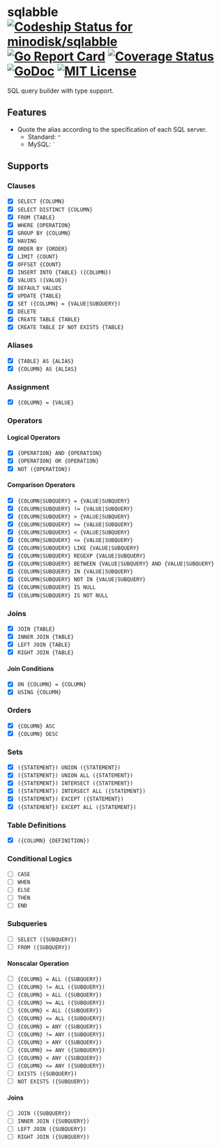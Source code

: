 # sqlabble [ ![Codeship Status for minodisk/sqlabble](https://img.shields.io/codeship/f3642650-d5ab-0134-3d76-0246ca48a45f/master.svg)](https://app.codeship.com/projects/202522) [![Go Report Card](https://goreportcard.com/badge/github.com/minodisk/sqlabble)](https://goreportcard.com/report/github.com/minodisk/sqlabble) [![Coverage Status](https://coveralls.io/repos/github/minodisk/sqlabble/badge.svg?branch=master)](https://coveralls.io/github/minodisk/sqlabble?branch=master) [![GoDoc](https://godoc.org/github.com/minodisk/sqlabble?status.png)](https://godoc.org/github.com/minodisk/sqlabble) [![MIT License](http://img.shields.io/badge/license-MIT-blue.svg?style=flat)](LICENSE)

SQL query builder with type support.

## Features

- Quote the alias according to the specification of each SQL server.
  - Standard: `"`
  - MySQL: `` ` ``

## Supports

### Clauses

- [x] `SELECT {COLUMN}`
- [x] `SELECT DISTINCT {COLUMN}`
- [x] `FROM {TABLE}`
- [x] `WHERE {OPERATION}`
- [x] `GROUP BY {COLUMN}`
- [x] `HAVING`
- [x] `ORDER BY {ORDER}`
- [x] `LIMIT {COUNT}`
- [x] `OFFSET {COUNT}`
- [x] `INSERT INTO {TABLE} ({COLUMN})`
- [x] `VALUES ({VALUE})`
- [x] `DEFAULT VALUES`
- [x] `UPDATE {TABLE}`
- [x] `SET ({COLUMN} = {VALUE|SUBQUERY})`
- [x] `DELETE`
- [x] `CREATE TABLE {TABLE}`
- [x] `CREATE TABLE IF NOT EXISTS {TABLE}`

### Aliases

- [x] `{TABLE} AS {ALIAS}`
- [x] `{COLUMN} AS {ALIAS}`

### Assignment

- [x] `{COLUMN} = {VALUE}`

### Operators

#### Logical Operators

- [x] `{OPERATION} AND {OPERATION}`
- [x] `{OPERATION} OR {OPERATION}`
- [x] `NOT ({OPERATION})`

#### Comparison Operators

- [x] `{COLUMN|SUBQUERY} = {VALUE|SUBQUERY}`
- [x] `{COLUMN|SUBQUERY} != {VALUE|SUBQUERY}`
- [x] `{COLUMN|SUBQUERY} > {VALUE|SUBQUERY}`
- [x] `{COLUMN|SUBQUERY} >= {VALUE|SUBQUERY}`
- [x] `{COLUMN|SUBQUERY} < {VALUE|SUBQUERY}`
- [x] `{COLUMN|SUBQUERY} <= {VALUE|SUBQUERY}`
- [x] `{COLUMN|SUBQUERY} LIKE {VALUE|SUBQUERY}`
- [x] `{COLUMN|SUBQUERY} REGEXP {VALUE|SUBQUERY}`
- [x] `{COLUMN|SUBQUERY} BETWEEN {VALUE|SUBQUERY} AND {VALUE|SUBQUERY}`
- [x] `{COLUMN|SUBQUERY} IN {VALUE|SUBQUERY}`
- [x] `{COLUMN|SUBQUERY} NOT IN {VALUE|SUBQUERY}`
- [x] `{COLUMN|SUBQUERY} IS NULL`
- [x] `{COLUMN|SUBQUERY} IS NOT NULL`

### Joins

- [x] `JOIN {TABLE}`
- [x] `INNER JOIN {TABLE}`
- [x] `LEFT JOIN {TABLE}`
- [x] `RIGHT JOIN {TABLE}`

#### Join Conditions

- [x] `ON {COLUMN} = {COLUMN}`
- [x] `USING {COLUMN}`

### Orders

- [x] `{COLUMN} ASC`
- [x] `{COLUMN} DESC`

### Sets

- [x] `({STATEMENT}) UNION ({STATEMENT})`
- [x] `({STATEMENT}) UNION ALL ({STATEMENT})`
- [x] `({STATEMENT}) INTERSECT ({STATEMENT})`
- [x] `({STATEMENT}) INTERSECT ALL ({STATEMENT})`
- [x] `({STATEMENT}) EXCEPT ({STATEMENT})`
- [x] `({STATEMENT}) EXCEPT ALL ({STATEMENT})`

### Table Definitions

- [x] `({COLUMN} {DEFINITION})`

### Conditional Logics

- [ ] `CASE`
- [ ] `WHEN`
- [ ] `ELSE`
- [ ] `THEN`
- [ ] `END`

### Subqueries

- [ ] `SELECT ({SUBQUERY})`
- [ ] `FROM ({SUBQUERY})`

#### Nonscalar Operation

- [ ] `{COLUMN} = ALL ({SUBQUERY})`
- [ ] `{COLUMN} != ALL ({SUBQUERY})`
- [ ] `{COLUMN} > ALL ({SUBQUERY})`
- [ ] `{COLUMN} >= ALL ({SUBQUERY})`
- [ ] `{COLUMN} < ALL ({SUBQUERY})`
- [ ] `{COLUMN} <= ALL ({SUBQUERY})`
- [ ] `{COLUMN} = ANY ({SUBQUERY})`
- [ ] `{COLUMN} != ANY ({SUBQUERY})`
- [ ] `{COLUMN} > ANY ({SUBQUERY})`
- [ ] `{COLUMN} >= ANY ({SUBQUERY})`
- [ ] `{COLUMN} < ANY ({SUBQUERY})`
- [ ] `{COLUMN} <= ANY ({SUBQUERY})`
- [ ] `EXISTS ({SUBQUERY})`
- [ ] `NOT EXISTS ({SUBQUERY})`

#### Joins

- [ ] `JOIN ({SUBQUERY})`
- [ ] `INNER JOIN ({SUBQUERY})`
- [ ] `LEFT JOIN ({SUBQUERY})`
- [ ] `RIGHT JOIN ({SUBQUERY})`
